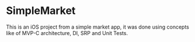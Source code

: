 # SimpleMarket
This is an iOS project from a simple market app, it was done using concepts like of MVP-C architecture, DI, SRP and Unit Tests.
